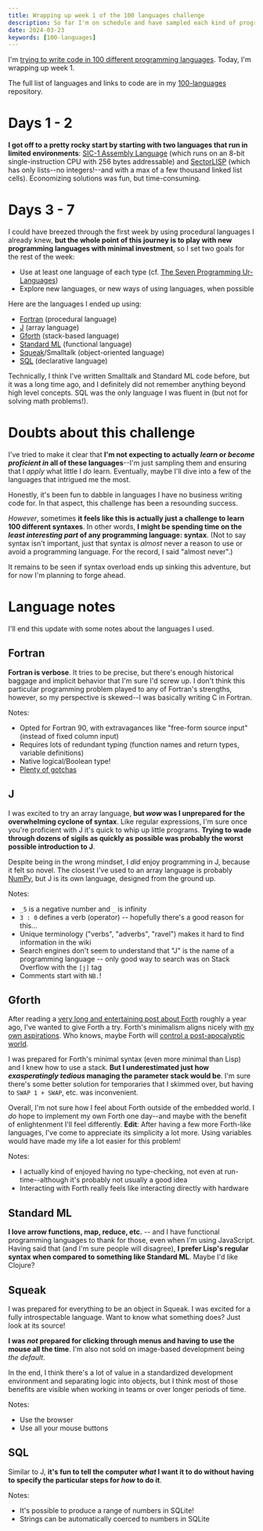 ```yaml
---
title: Wrapping up week 1 of the 100 languages challenge
description: So far I'm on schedule and have sampled each kind of programming language.
date: 2024-03-23
keywords: [100-languages]
---
```

I'm [trying to write code in 100 different programming languages](https://log.schemescape.com/posts/programming-languages/100-languages.html). Today, I'm wrapping up week 1.

The full list of languages and links to code are in my [100-languages](https://github.com/jaredkrinke/100-languages) repository.

# Days 1 - 2
**I got off to a pretty rocky start by starting with two languages that run in limited environments**: [SIC-1 Assembly Language](100-languages-1.md) (which runs on an 8-bit single-instruction CPU with 256 bytes addressable) and [SectorLISP](100-languages-2.md) (which has only lists--no integers!--and with a max of a few thousand linked list cells). Economizing solutions was fun, but time-consuming.

# Days 3 - 7
I could have breezed through the first week by using procedural languages I already knew, **but the whole point of this journey is to play with new programming languages with minimal investment**, so I set two goals for the rest of the week:

* Use at least one language of each type (cf. [The Seven Programming Ur-Languages](https://madhadron.com/programming/seven_ur_languages.html))
* Explore new languages, or new ways of using languages, when possible

Here are the languages I ended up using:

* [Fortran](https://fortran-lang.org/) (procedural language)
* [J](https://www.jsoftware.com/#/) (array language)
* [Gforth](https://gforth.org/) (stack-based language)
* [Standard ML](https://en.wikipedia.org/wiki/Standard_ML) (functional language)
* [Squeak](https://squeak.org/)/Smalltalk (object-oriented language)
* [SQL](https://en.wikipedia.org/wiki/SQL) (declarative language)

Technically, I think I've written Smalltalk and Standard ML code before, but it was a long time ago, and I definitely did not remember anything beyond high level concepts. SQL was the only language I was fluent in (but not for solving math problems!).

# Doubts about this challenge
I've tried to make it clear that **I'm not expecting to actually *learn* or *become proficient in* all of these languages**--I'm just sampling them and ensuring that I *apply* what little I *do* learn. Eventually, maybe I'll dive into a few of the languages that intrigued me the most.

Honestly, it's been fun to dabble in languages I have no business writing code for. In that aspect, this challenge has been a resounding success.

*However*, sometimes **it feels like this is actually just a challenge to learn 100 different syntaxes**. In other words, **I might be spending time on the *least interesting part* of any programming language: syntax**. (Not to say syntax isn't important, just that syntax is *almost* never a reason to use or avoid a programming language. For the record, I said "almost never".)

It remains to be seen if syntax overload ends up sinking this adventure, but for now I'm planning to forge ahead.

# Language notes
I'll end this update with some notes about the languages I used.

## Fortran
**Fortran is verbose**. It tries to be precise, but there's enough historical baggage and implicit behavior that I'm sure I'd screw up. I don't think this particular programming problem played to any of Fortran's strengths, however, so my perspective is skewed--I was basically writing C in Fortran.

Notes:

* Opted for Fortran 90, with extravagances like "free-form source input" (instead of fixed column input)
* Requires lots of redundant typing (function names and return types, variable definitions)
* Native logical/Boolean type!
* [Plenty of gotchas](https://fortran-lang.org/learn/quickstart/gotchas/)

## J
I was excited to try an array language, **but *wow* was I unprepared for the overwhelming cyclone of syntax**. Like regular expressions, I'm sure once you're proficient with J it's quick to whip up little programs. **Trying to wade through dozens of sigils as quickly as possible was probably the worst possible introduction to J**.

Despite being in the wrong mindset, I *did* enjoy programming in J, because it felt so novel. The closest I've used to an array language is probably [NumPy](https://numpy.org/), but J is its own language, designed from the ground up.

Notes:

* `_5` is a negative number and `_` is infinity
* `3 : 0` defines a verb (operator) -- hopefully there's a good reason for this...
* Unique terminology ("verbs", "adverbs", "ravel") makes it hard to find information in the wiki
* Search engines don't seem to understand that "J" is the name of a programming language -- only good way to search was on Stack Overflow with the `[j]` tag
* Comments start with `NB.`!

## Gforth
After reading a [very long and entertaining post about Forth](https://ratfactor.com/forth/the_programming_language_that_writes_itself.html) roughly a year ago, I've wanted to give Forth a try. Forth's minimalism aligns nicely with [my own aspirations](minimal-dev-env.md). Who knows, maybe Forth will [control a post-apocalyptic world](http://duskos.org/).

I was prepared for Forth's minimal syntax (even more minimal than Lisp) and I knew how to use a stack. **But I underestimated just how *exasperatingly tedious* managing the parameter stack would be**. I'm sure there's some better solution for temporaries that I skimmed over, but having to `SWAP 1 + SWAP`, etc. was inconvenient.

Overall, I'm not sure how I feel about Forth outside of the embedded world. I *do* hope to implement my own Forth one day--and maybe with the benefit of enlightenment I'll feel differently. **Edit**: After having a few more Forth-like languages, I've come to appreciate its simplicity a lot more. Using variables would have made my life a lot easier for this problem!

Notes:

* I actually kind of enjoyed having no type-checking, not even at run-time--although it's probably not usually a good idea
* Interacting with Forth really feels like interacting directly with hardware

## Standard ML
**I love arrow functions, map, reduce, etc.** -- and I have functional programming languages to thank for those, even when I'm using JavaScript. Having said that (and I'm sure people will disagree), **I prefer Lisp's regular syntax when compared to something like Standard ML**. Maybe I'd like Clojure?

## Squeak
I was prepared for everything to be an object in Squeak. I was excited for a fully introspectable language. Want to know what something does? Just look at its source!

**I was *not* prepared for clicking through menus and having to use the mouse all the time**. I'm also not sold on image-based development being *the default*.

In the end, I think there's a lot of value in a standardized development environment and separating logic into objects, but I think most of those benefits are visible when working in teams or over longer periods of time.

Notes:

* Use the browser
* Use all your mouse buttons

## SQL
Similar to J, **it's fun to tell the computer *what* I want it to do without having to specify the particular steps for *how* to do it**.

Notes:

* It's possible to produce a range of numbers in SQLite!
* Strings can be automatically coerced to numbers in SQLite
